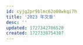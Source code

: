 ```yaml
---
id: cyjg2pr9blmc62o08wkqi7h
title: '2023 年文章'
desc: ''
updated: 1727342706520
created: 1727338754307
---
```

